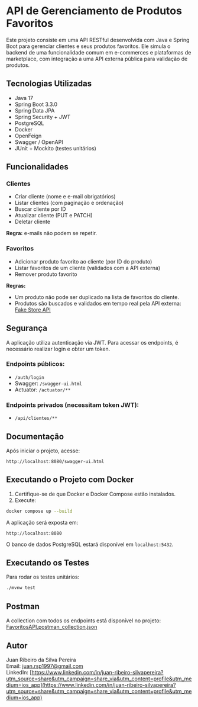 # API de Gerenciamento de Produtos Favoritos

Este projeto consiste em uma API RESTful desenvolvida com Java e Spring Boot para gerenciar clientes e seus produtos favoritos. Ele simula o backend de uma funcionalidade comum em e-commerces e plataformas de marketplace, com integração a uma API externa pública para validação de produtos.

## Tecnologias Utilizadas

- Java 17
- Spring Boot 3.3.0
- Spring Data JPA
- Spring Security + JWT
- PostgreSQL
- Docker
- OpenFeign
- Swagger / OpenAPI
- JUnit + Mockito (testes unitários)

## Funcionalidades

### Clientes
- Criar cliente (nome e e-mail obrigatórios)
- Listar clientes (com paginação e ordenação)
- Buscar cliente por ID
- Atualizar cliente (PUT e PATCH)
- Deletar cliente

**Regra:** e-mails não podem se repetir.

### Favoritos
- Adicionar produto favorito ao cliente (por ID do produto)
- Listar favoritos de um cliente (validados com a API externa)
- Remover produto favorito

**Regras:**
- Um produto não pode ser duplicado na lista de favoritos do cliente.
- Produtos são buscados e validados em tempo real pela API externa: [Fake Store API](https://fakestoreapi.com/products)

## Segurança

A aplicação utiliza autenticação via JWT. Para acessar os endpoints, é necessário realizar login e obter um token.

### Endpoints públicos:
- `/auth/login`
- Swagger: `/swagger-ui.html`
- Actuator: `/actuator/**`

### Endpoints privados (necessitam token JWT):
- `/api/clientes/**`

## Documentação

Após iniciar o projeto, acesse:

```
http://localhost:8080/swagger-ui.html
```

## Executando o Projeto com Docker

1. Certifique-se de que Docker e Docker Compose estão instalados.
2. Execute:

```bash
docker compose up --build
```

A aplicação será exposta em:
```
http://localhost:8080
```

O banco de dados PostgreSQL estará disponível em `localhost:5432`.

## Executando os Testes

Para rodar os testes unitários:
```bash
./mvnw test
```

## Postman

A collection com todos os endpoints está disponível no projeto:  
[FavoritosAPI.postman_collection.json](desafiotecnico/FavoritosAPI.postman_collection.json)


## Autor

Juan Ribeiro da Silva Pereira  
Email: juan.rsp1997@gmail.com  
LinkedIn: [https://www.linkedin.com/in/juan-ribeiro-silvapereira?utm_source=share&utm_campaign=share_via&utm_content=profile&utm_medium=ios_app](https://www.linkedin.com/in/juan-ribeiro-silvapereira?utm_source=share&utm_campaign=share_via&utm_content=profile&utm_medium=ios_app)
